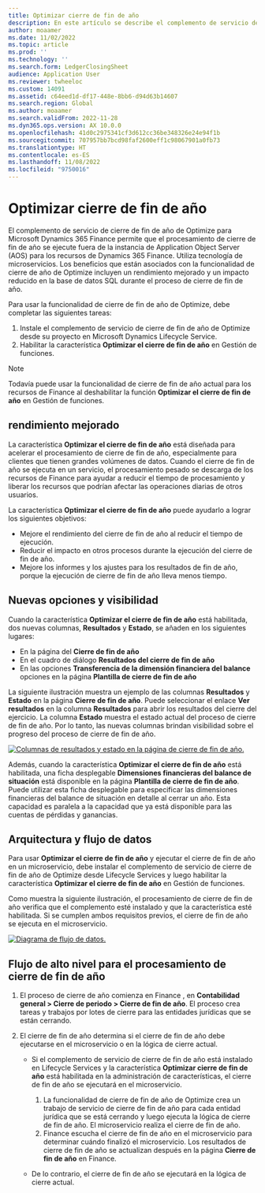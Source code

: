 ```yaml
---
title: Optimizar cierre de fin de año
description: En este artículo se describe el complemento de servicio de cierre de fin de año de Optimize que está disponible para el proceso de cierre de fin de año del libro mayor.
author: moaamer
ms.date: 11/02/2022
ms.topic: article
ms.prod: ''
ms.technology: ''
ms.search.form: LedgerClosingSheet
audience: Application User
ms.reviewer: twheeloc
ms.custom: 14091
ms.assetid: c64eed1d-df17-448e-8bb6-d94d63b14607
ms.search.region: Global
ms.author: moaamer
ms.search.validFrom: 2022-11-28
ms.dyn365.ops.version: AX 10.0.0
ms.openlocfilehash: 41d0c2975341cf3d612cc36be348326e24e94f1b
ms.sourcegitcommit: 707957bb7bcd98faf2600eff1c98067901a0fb73
ms.translationtype: HT
ms.contentlocale: es-ES
ms.lasthandoff: 11/08/2022
ms.locfileid: "9750016"
---
```

# <a name="optimize-year-end-close"></a>Optimizar cierre de fin de año

El complemento de servicio de cierre de fin de año de Optimize para Microsoft Dynamics 365 Finance permite que el procesamiento de cierre de fin de año se ejecute fuera de la instancia de Application Object Server (AOS) para los recursos de Dynamics 365 Finance. Utiliza tecnología de microservicios. Los beneficios que están asociados con la funcionalidad de cierre de año de Optimize incluyen un rendimiento mejorado y un impacto reducido en la base de datos SQL durante el proceso de cierre de fin de año.

Para usar la funcionalidad de cierre de fin de año de Optimize, debe completar las siguientes tareas:

1. Instale el complemento de servicio de cierre de fin de año de Optimize desde su proyecto en Microsoft Dynamics Lifecycle Service.
2. Habilitar la característica **Optimizar el cierre de fin de año** en Gestión de funciones.

> [!NOTE]
> Todavía puede usar la funcionalidad de cierre de fin de año actual para los recursos de Finance al deshabilitar la función **Optimizar el cierre de fin de año** en Gestión de funciones.

## <a name="improved-performance"></a>rendimiento mejorado

La característica **Optimizar el cierre de fin de año** está diseñada para acelerar el procesamiento de cierre de fin de año, especialmente para clientes que tienen grandes volúmenes de datos. Cuando el cierre de fin de año se ejecuta en un servicio, el procesamiento pesado se descarga de los recursos de Finance para ayudar a reducir el tiempo de procesamiento y liberar los recursos que podrían afectar las operaciones diarias de otros usuarios.

La característica **Optimizar el cierre de fin de año** puede ayudarlo a lograr los siguientes objetivos:

- Mejore el rendimiento del cierre de fin de año al reducir el tiempo de ejecución.
- Reducir el impacto en otros procesos durante la ejecución del cierre de fin de año.
- Mejore los informes y los ajustes para los resultados de fin de año, porque la ejecución de cierre de fin de año lleva menos tiempo.

## <a name="new-options-and-visibility"></a>Nuevas opciones y visibilidad

Cuando la característica **Optimizar el cierre de fin de año** está habilitada, dos nuevas columnas, **Resultados** y **Estado**, se añaden en los siguientes lugares:

- En la página del **Cierre de fin de año**
- En el cuadro de diálogo **Resultados del cierre de fin de año**
- En las opciones **Transferencia de la dimensión financiera del balance** opciones en la página **Plantilla de cierre de fin de año**

La siguiente ilustración muestra un ejemplo de las columnas **Resultados** y **Estado** en la página **Cierre de fin de año**. Puede seleccionar el enlace **Ver resultados** en la columna **Resultados** para abrir los resultados del cierre del ejercicio. La columna **Estado** muestra el estado actual del proceso de cierre de fin de año. Por lo tanto, las nuevas columnas brindan visibilidad sobre el progreso del proceso de cierre de fin de año.

[![Columnas de resultados y estado en la página de cierre de fin de año.](./media/Yearendclose.jpg)](./media/Yearendclose.jpg)

Además, cuando la característica **Optimizar el cierre de fin de año** está habilitada, una ficha desplegable **Dimensiones financieras del balance de situación** está disponible en la página **Plantilla de cierre de fin de año**. Puede utilizar esta ficha desplegable para especificar las dimensiones financieras del balance de situación en detalle al cerrar un año. Esta capacidad es paralela a la capacidad que ya está disponible para las cuentas de pérdidas y ganancias.

## <a name="architecture-and-data-flow"></a>Arquitectura y flujo de datos

Para usar **Optimizar el cierre de fin de año** y ejecutar el cierre de fin de año en un microservicio, debe instalar el complemento de servicio de cierre de fin de año de Optimize desde Lifecycle Services y luego habilitar la característica **Optimizar el cierre de fin de año** en Gestión de funciones.

Como muestra la siguiente ilustración, el procesamiento de cierre de fin de año verifica que el complemento esté instalado y que la característica esté habilitada. Si se cumplen ambos requisitos previos, el cierre de fin de año se ejecuta en el microservicio.

[![Diagrama de flujo de datos.](./media/Lifecycle-services.jpg)](./media/Lifecycle-services.jpg)

## <a name="high-level-flow-for-year-end-close-processing"></a>Flujo de alto nivel para el procesamiento de cierre de fin de año

1. El proceso de cierre de año comienza en Finance , en **Contabilidad general \> Cierre de periodo \> Cierre de fin de año**. El proceso crea tareas y trabajos por lotes de cierre para las entidades jurídicas que se están cerrando.
2. El cierre de fin de año determina si el cierre de fin de año debe ejecutarse en el microservicio o en la lógica de cierre actual.

    - Si el complemento de servicio de cierre de fin de año está instalado en Lifecycle Services y la característica **Optimizar cierre de fin de año** está habilitada en la administración de características, el cierre de fin de año se ejecutará en el microservicio.

        1. La funcionalidad de cierre de fin de año de Optimize crea un trabajo de servicio de cierre de fin de año para cada entidad jurídica que se está cerrando y luego ejecuta la lógica de cierre de fin de año. El microservicio realiza el cierre de fin de año.
        2. Finance escucha el cierre de fin de año en el microservicio para determinar cuándo finalizó el microservicio. Los resultados de cierre de fin de año se actualizan después en la página **Cierre de fin de año** en Finance.

    - De lo contrario, el cierre de fin de año se ejecutará en la lógica de cierre actual.
